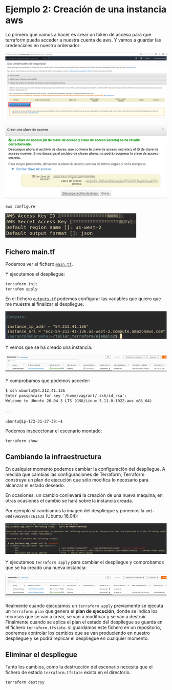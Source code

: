 # Ejemplo 2: Creación de una instancia aws

Lo primero que vamos a hacer es crear un token de acceso para que terraform pueda acceder a nuestra cuenta de aws. Y vamos a guardar las credenciales en nuestro ordenador:

![img](img/aws1.png)

![img](img/aws2.png)

```
aws configure
```

![img](img/aws3.png)

## Fichero main.tf

Podemos ver el fichero [`main.tf`](https://github.com/josedom24/taller_terraform/blob/main/ejemplo2/main.tf).

Y ejecutamos el despliegue:

```
terraform init
terrafom apply
```

En el fichero [`outputs.tf`](https://github.com/josedom24/taller_terraform/blob/main/ejemplo2/outputs.tf) podemos configurar las variables que quiero que me muestre al finalizar el despliegue.

![img](img/terra1.png)

Y vemos que se ha creado una instancia:

![img](img/terra2.png)

Y comprobamos que podemos acceder:

```
$ ssh ubuntu@54.212.41.136
Enter passphrase for key '/home/vagrant/.ssh/id_rsa': 
Welcome to Ubuntu 20.04.3 LTS (GNU/Linux 5.11.0-1022-aws x86_64)

...

ubuntu@ip-172-31-27-39:~$ 
```

Podemos inspeccionar el escenario montado:

```
terraform show
```

## Cambiando la infraestructura

En cualquier momento podemos cambiar la configuración del despliegue. A medida que cambias las configuraciones de Terraform, Terraform construye un plan de ejecución que sólo modifica lo necesario para alcanzar el estado deseado.

En ocasiones, un cambio conllevará la creación de una nueva máquina, en otras ocasiones el cambio se hará sobre la instancia creada.

Por ejemplo si cambiamos la imagen del despliegue y ponemos la `ami-08d70e59c07c61a3a` (Ubuntu 16.04):

![img](img/terra3.png)

Y ejecutamos `terraform apply` para cambiar el despliegue y comprobamos que se ha creado una nueva instancia:

![img](img/terra4.png)

Realmente cuando ejecutamos un `terraform apply` previamente se ejecuta un `terraform plan` que genera el **plan de ejecución**, donde se indica los recursos que se van a crear, se van a modificar y se van a destruir. Finalmente cuando se aplica el plan el estado del despliegue se guarda en el fichero `terraform.tfstate`. si guardamos este fichero en un repositorio, podremos controlar los cambios que se van produciendo en nuestro despliegue y se podrá replicar el despliegue en cualquier momento.


## Eliminar el despliegue

Tanto los cambios, como la destrucción del escenario necesita que el fichero de estado `terraform.tfstate` exista en el directorio.

```
terraform destroy
```

